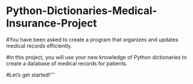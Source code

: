 # Python-Dictionaries-Medical-Insurance-Project
#You have been asked to create a program that organizes and updates medical records efficiently.

#In this project, you will use your new knowledge of Python dictionaries to create a database of medical records for patients.

#Let’s get started!'''
